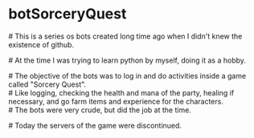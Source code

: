 # botSorceryQuest
<p> 
# This is a series os bots created long time ago when I didn't knew the existence of github. 
</p>
<p>
# At the time I was trying to learn python by myself, doing it as a hobby.
</p>
<p>
# The objective of the bots was to log in and do activities inside a game called "Sorcery Quest".<br>
# Like logging, checking the health and mana of the party, healing if necessary, and go farm items and experience for the characters.<br>
# The bots were very crude, but did the job at the time.
</p>
<p>
# Today the servers of the game were discontinued.
</p>
